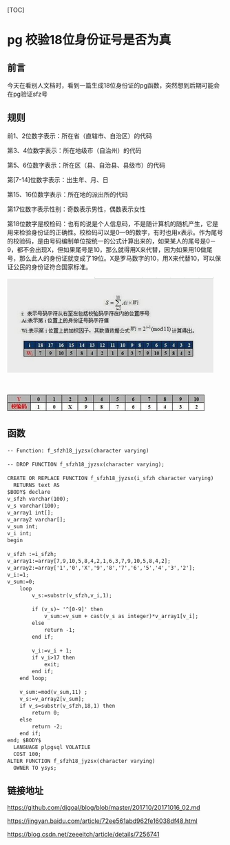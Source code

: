 [TOC]

# pg 校验18位身份证号是否为真



## 前言

​	今天在看别人文档时，看到一篇生成18位身份证的pg函数，突然想到后期可能会在pg验证sfz号



## 规则

前1、2位数字表示：所在省（直辖市、自治区）的代码 

第3、4位数字表示：所在地级市（自治州）的代码 

第5、6位数字表示：所在区（县、自治县、县级市）的代码 

第[7-14]位数字表示：出生年、月、日 

第15、16位数字表示：所在地的派出所的代码

第17位数字表示性别：奇数表示男性，偶数表示女性

第18位数字是校检码：也有的说是个人信息码，不是随计算机的随机产生，它是 用来检验身份证的正确性。校检码可以是0—9的数字，有时也用x表示。作为尾号的校验码，是由号码编制单位按统一的公式计算出来的，如果某人的尾号是0－9，都不会出现X，但如果尾号是10，那么就得用X来代替，因为如果用10做尾号，那么此人的身份证就变成了19位。X是罗马数字的10，用X来代替10，可以保证公民的身份证符合国家标准。



![_](../img_src/000/2018-09-08_163356.png)

​	

![_](../img_src/000/2018-09-08_163443.png)

## 函数



```
-- Function: f_sfzh18_jyzsx(character varying)

-- DROP FUNCTION f_sfzh18_jyzsx(character varying);

CREATE OR REPLACE FUNCTION f_sfzh18_jyzsx(i_sfzh character varying)
  RETURNS text AS
$BODY$ declare
v_sfzh varchar(100);
v_s varchar(100);
v_array1 int[];
v_array2 varchar[];
v_sum int;
v_i int;
begin

v_sfzh :=i_sfzh;
v_array1:=array[7,9,10,5,8,4,2,1,6,3,7,9,10,5,8,4,2];
v_array2:=array['1','0','X','9','8','7','6','5','4','3','2'];
v_i:=1;
v_sum:=0;
	loop
		v_s:=substr(v_sfzh,v_i,1);
 
		if (v_s)~ '^[0-9]' then 
			v_sum:=v_sum + cast(v_s as integer)*v_array1[v_i];
		else
			return -1;
		end if;
 
		v_i:=v_i + 1;
		if v_i>17 then
			exit;
		end if;
	end loop;
 
	v_sum:=mod(v_sum,11) ;
	v_s:=v_array2[v_sum];
	if v_s=substr(v_sfzh,18,1) then
		return 0;
	else
		return -2;
	end if;
end; $BODY$
  LANGUAGE plpgsql VOLATILE
  COST 100;
ALTER FUNCTION f_sfzh18_jyzsx(character varying)
  OWNER TO ysys;

```



## 链接地址

https://github.com/digoal/blog/blob/master/201710/20171016_02.md

https://jingyan.baidu.com/article/72ee561abd962fe16038df48.html

https://blog.csdn.net/zeeeitch/article/details/7256741

